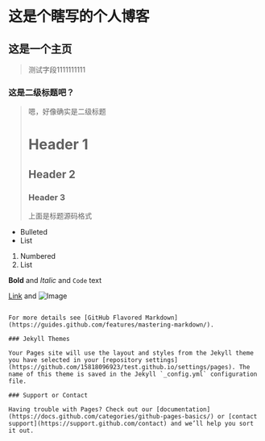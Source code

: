 # 这是个瞎写的个人博客
## 这是一个主页

>测试字段1111111111

### 这是二级标题吧？

>嗯，好像确实是二级标题
># Header 1
>## Header 2
>### Header 3
>上面是标题源码格式



- Bulleted
- List

1. Numbered
2. List

**Bold** and _Italic_ and `Code` text

[Link](url) and ![Image](src)
```

For more details see [GitHub Flavored Markdown](https://guides.github.com/features/mastering-markdown/).

### Jekyll Themes

Your Pages site will use the layout and styles from the Jekyll theme you have selected in your [repository settings](https://github.com/15818096923/test.github.io/settings/pages). The name of this theme is saved in the Jekyll `_config.yml` configuration file.

### Support or Contact

Having trouble with Pages? Check out our [documentation](https://docs.github.com/categories/github-pages-basics/) or [contact support](https://support.github.com/contact) and we’ll help you sort it out.
